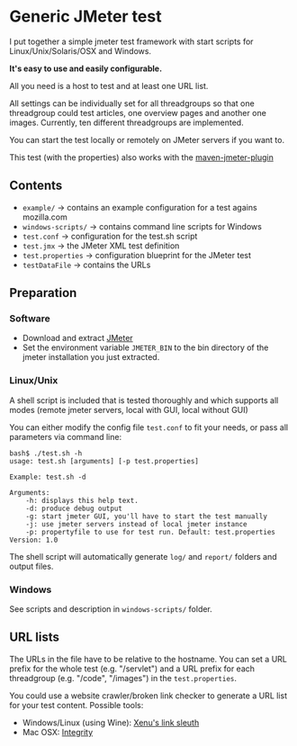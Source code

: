 # Generic JMeter test #

I put together a simple jmeter test framework with start scripts for Linux/Unix/Solaris/OSX and Windows.

**It's easy to use and easily configurable.**

All you need is a host to test and at least one URL list.

All settings can be individually set for all threadgroups so that one threadgroup could test articles, one overview pages and another one images.
Currently, ten different threadgroups are implemented.

You can start the test locally or remotely on JMeter servers if you want to.

This test (with the properties) also works with the [maven-jmeter-plugin](https://github.com/Ronnie76er/jmeter-maven-plugin)

## Contents ##

 * `example/` -> contains an example configuration for a test agains mozilla.com
 * `windows-scripts/` -> contains command line scripts for Windows
 * `test.conf` -> configuration for the test.sh script
 * `test.jmx` -> the JMeter XML test definition
 * `test.properties` -> configuration blueprint for the JMeter test
 * `testDataFile` -> contains the URLs

## Preparation ##

### Software ###

 * Download and extract [JMeter](http://jakarta.apache.org/jmeter/)
 * Set the environment variable `JMETER_BIN` to the bin directory of the jmeter installation you just extracted.

### Linux/Unix

A shell script is included that is tested thoroughly and which supports all modes (remote jmeter servers, local with GUI, local without GUI)

You can either modify the config file `test.conf` to fit your needs, or pass all parameters via command line:

    bash$ ./test.sh -h
    usage: test.sh [arguments] [-p test.properties]

    Example: test.sh -d

    Arguments:
        -h: displays this help text.
        -d: produce debug output
        -g: start jmeter GUI, you'll have to start the test manually
        -j: use jmeter servers instead of local jmeter instance
        -p: propertyfile to use for test run. Default: test.properties
    Version: 1.0

The shell script will automatically generate `log/` and `report/` folders and output files.

### Windows

See scripts and description in `windows-scripts/` folder.

## URL lists ##

The URLs in the file have to be relative to the hostname.
You can set a URL prefix for the whole test (e.g. "/servlet") and a URL prefix for each threadgroup (e.g. "/code", "/images") in the `test.properties`.

You could use a website crawler/broken link checker to generate a URL list for your test content. Possible tools:

 * Windows/Linux (using Wine): [Xenu's link sleuth](http://home.snafu.de/tilman/xenulink.html)
 * Mac OSX: [Integrity](http://peacockmedia.co.uk/integrity/)
